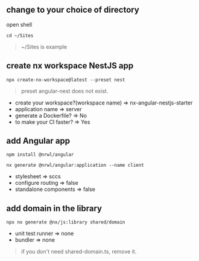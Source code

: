 ## change to your choice of directory
open shell
```
cd ~/Sites
```
> ~/Sites is example

## create nx workspace NestJS app
```
npx create-nx-workspace@latest --preset nest
```
> preset angular-nest does not exist.

- create your workspace?(workspace name) => nx-angular-nestjs-starter
- application name => server
- generate a Dockerfile? => No
- to make your CI faster? => Yes

## add Angular app
```
npm install @nrwl/angular
```
```
nx generate @nrwl/angular:application --name client
```
- stylesheet => sccs
- configure routing => false
- standalone components => false

## add domain in the library
```
npx nx generate @nx/js:library shared/domain
```
- unit test runner => none
- bundler => none

> if you don't need shared-domain.ts, remove it.